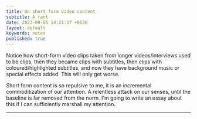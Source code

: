 ```yaml
---
title: On short form video content 
subtitle: A rant
date: 2023-09-05 14:21:17 +0530
layout: default
keywords: notes
published: true
---
```


Notice how short-form video clips taken from longer videos/interviews used to be clips, then they became clips with subtitles, then clips with coloured/highlighted subtitles, and now they have background music or special effects added. This will only get worse.

Short form content is so repulsive to me, it is an incremental commoditization of our attention. A relentless attack on our senses, until the baseline is far removed from the norm. I'm going to write an essay about this if I can sufficiently marshall my attention. 

---
